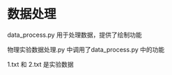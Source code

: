 # 数据处理
data_process.py 用于处理数据，提供了绘制功能  

物理实验数据处理.py 中调用了data_process.py 中的功能  

1.txt 和 2.txt 是实验数据